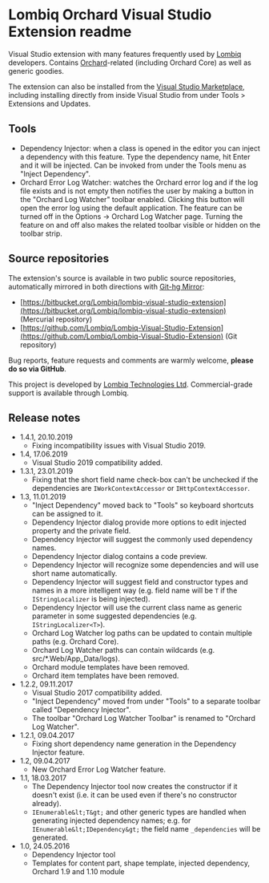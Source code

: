 # Lombiq Orchard Visual Studio Extension readme



Visual Studio extension with many features frequently used by  [Lombiq](https://lombiq.com/) developers. Contains [Orchard](https://orchardproject.net/)-related (including Orchard Core) as well as generic goodies.

The extension can also be installed from the [Visual Studio Marketplace](https://marketplace.visualstudio.com/items?itemName=LombiqVisualStudioExtension.LombiqOrchardVisualStudioExtension), including installing directly from inside Visual Studio from under Tools &gt; Extensions and Updates.


## Tools

- Dependency Injector: when a class is opened in the editor you can inject a dependency with this feature. Type the dependency name, hit Enter and it will be injected. Can be invoked from under the Tools menu as "Inject Dependency".
- Orchard Error Log Watcher: watches the Orchard error log and if the log file exists and is not empty then notifies the user by making a button in the "Orchard Log Watcher" toolbar enabled. Clicking this button will open the error log using the default application. The feature can be turned off in the Options -> Orchard Log Watcher page. Turning the feature on and off also makes the related toolbar visible or hidden on the toolbar strip.


## Source repositories

The extension's source is available in two public source repositories, automatically mirrored in both directions with [Git-hg Mirror](https://githgmirror.com):

- [https://bitbucket.org/Lombiq/lombiq-visual-studio-extension](https://bitbucket.org/Lombiq/lombiq-visual-studio-extension) (Mercurial repository)
- [https://github.com/Lombiq/Lombiq-Visual-Studio-Extension](https://github.com/Lombiq/Lombiq-Visual-Studio-Extension) (Git repository)

Bug reports, feature requests and comments are warmly welcome, **please do so via GitHub**.

This project is developed by [Lombiq Technologies Ltd](http://lombiq.com/). Commercial-grade support is available through Lombiq.


## Release notes

- 1.4.1, 20.10.2019
    - Fixing incompatibility issues with Visual Studio 2019.
- 1.4, 17.06.2019
    - Visual Studio 2019 compatibility added.
- 1.3.1, 23.01.2019
    - Fixing that the short field name check-box can't be unchecked if the dependencies are `IWorkContextAccessor` or `IHttpContextAccessor`.
- 1.3, 11.01.2019
    - "Inject Dependency" moved back to "Tools" so keyboard shortcuts can be assigned to it.
    - Dependency Injector dialog provide more options to edit injected property and the private field.
    - Dependency Injector will suggest the commonly used dependency names.
    - Dependency Injector dialog contains a code preview.
    - Dependency Injector will recognize some dependencies and will use short name automatically.
    - Dependency Injector will suggest field and constructor types and names in a more intelligent way (e.g. field name will be `T` if the `IStringLocalizer` is being injected).
    - Dependency Injector will use the current class name as generic parameter in some suggested dependencies (e.g. `IStringLocalizer<T>`).
    - Orchard Log Watcher log paths can be updated to contain multiple paths (e.g. Orchard Core).
    - Orchard Log Watcher paths can contain wildcards (e.g. src/*.Web/App_Data/logs).
    - Orchard module templates have been removed.
    - Orchard item templates have been removed.
- 1.2.2, 09.11.2017
    - Visual Studio 2017 compatibility added.
    - "Inject Dependency" moved from under "Tools" to a separate toolbar called "Dependency Injector".
    - The toolbar "Orchard Log Watcher Toolbar" is renamed to "Orchard Log Watcher".
- 1.2.1, 09.04.2017
    - Fixing short dependency name generation in the Dependency Injector feature.
- 1.2, 09.04.2017
    - New Orchard Error Log Watcher feature.
- 1.1, 18.03.2017
    - The Dependency Injector tool now creates the constructor if it doesn't exist (i.e. it can be used even if there's no constructor already).
    - `IEnumerable&lt;T&gt;` and other generic types are handled when generating injected dependency names; e.g. for `IEnumerable&lt;IDependency&gt;` the field name `_dependencies` will be generated.
- 1.0, 24.05.2016
    - Dependency Injector tool
    - Templates for content part, shape template, injected dependency, Orchard 1.9 and 1.10 module